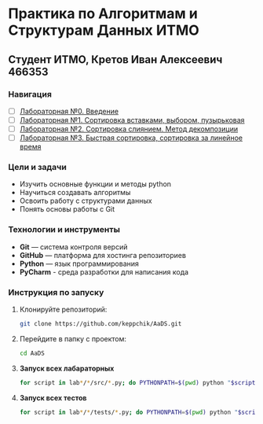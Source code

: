 # Практика по Алгоритмам и Cтруктурам Данных ИТМО 

## Студент ИТМО,  Кретов Иван Алексеевич 466353

### Навигация

- [ ] [Лабораторная №0. Введение](lab0)
- [ ] [Лабораторная №1. Сортировка вставками, выбором, пузырьковая](lab1)
- [ ] [Лабораторная №2. Сортировка слиянием. Метод декомпозиции](lab2)
- [ ] [Лабораторная №3. Быстрая сортировка, сортировка за линейное время](lab3)

### Цели и задачи

- Изучить основные функции и методы python
- Научиться создавать алгоритмы
- Освоить работу с структурами данных
- Понять основы работы с Git

### Технологии и инструменты

- **Git** — система контроля версий
- **GitHub** — платформа для хостинга репозиториев
- **Python** — язык программирования
- **PyCharm** - среда разработки для написания кода 

### Инструкция по запуску

1. Клонируйте репозиторий:
   ```bash
   git clone https://github.com/keppchik/AaDS.git
   ```
2. Перейдите в папку с проектом:
   ```bash
   cd AaDS
   ```
3. **Запуск всех лабараторных**
    ```bash
    for script in lab*/*/src/*.py; do PYTHONPATH=$(pwd) python "$script"; done
    ```

4. **Запуск всех тестов**
    ```bash
    for script in lab*/*/tests/*.py; do PYTHONPATH=$(pwd) python "$script"; done
    ```


